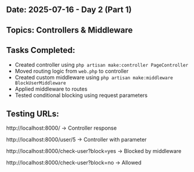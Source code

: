 
##  Date: 2025-07-16 - Day 2 (Part 1)
##  Topics: Controllers & Middleware


## Tasks Completed:

- Created controller using `php artisan make:controller PageController`
- Moved routing logic from `web.php` to controller
- Created custom middleware using `php artisan make:middleware BlockUserMiddleware`
- Applied middleware to routes
- Tested conditional blocking using request parameters

## Testing URLs:

http://localhost:8000/ → Controller response

http://localhost:8000/user/5 → Controller with parameter

http://localhost:8000/check-user?block=yes → Blocked by middleware

http://localhost:8000/check-user?block=no → Allowed
